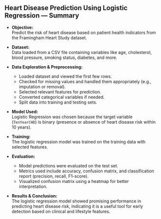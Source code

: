 ## Heart Disease Prediction Using Logistic Regression — Summary

- **Objective:**  
  Predict the risk of heart disease based on patient health indicators from the Framingham Heart Study dataset.

- **Dataset:**  
  Data loaded from a CSV file containing variables like age, cholesterol, blood pressure, smoking status, diabetes, and more.

- **Data Exploration & Preprocessing:**  
  - Loaded dataset and viewed the first few rows.  
  - Checked for missing values and handled them appropriately (e.g., imputation or removal).  
  - Selected relevant features for prediction.  
  - Converted categorical variables if needed.  
  - Split data into training and testing sets.

- **Model Used:**  
  Logistic Regression was chosen because the target variable (`TenYearCHD`) is binary (presence or absence of heart disease risk within 10 years).

- **Training:**  
  The logistic regression model was trained on the training data with selected features.

- **Evaluation:**  
  - Model predictions were evaluated on the test set.  
  - Metrics used include accuracy, confusion matrix, and classification report (precision, recall, F1-score).  
  - Visualized confusion matrix using a heatmap for better interpretation.

- **Results & Conclusion:**  
  The logistic regression model showed promising performance in predicting heart disease risk, indicating it is a useful tool for early detection based on clinical and lifestyle features.
